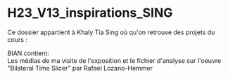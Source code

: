 # H23_V13_inspirations_SING

Ce dossier appartient à Khaly Tia Sing où qu'on retrouve des projets du cours : 

BIAN contient: <br/>
Les médias de ma visite de l'exposition et le fichier d'analyse sur l'oeuvre "Bilateral Time Slicer" par Rafael Lozano-Hemmer
